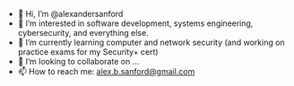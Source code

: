 - 👋 Hi, I’m @alexandersanford
- 👀 I’m interested in software development, systems engineering, cybersecurity, and everything else.
- 🌱 I’m currently learning computer and network security (and working on practice exams for my Security+ cert)
- 💞️ I’m looking to collaborate on ...
- 📫 How to reach me: alex.b.sanford@gmail.com

<!---
alexandersanford/alexandersanford is a ✨ special ✨ repository because its `README.md` (this file) appears on your GitHub profile.
You can click the Preview link to take a look at your changes.
--->
